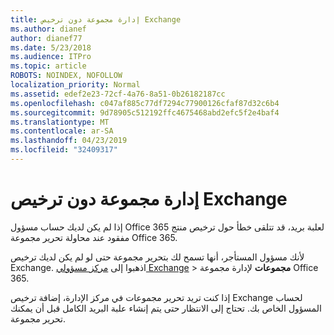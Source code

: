 ```yaml
---
title: إدارة مجموعة دون ترخيص Exchange
ms.author: dianef
author: dianef77
ms.date: 5/23/2018
ms.audience: ITPro
ms.topic: article
ROBOTS: NOINDEX, NOFOLLOW
localization_priority: Normal
ms.assetid: edef2e23-72cf-4a76-8a51-0b26182187cc
ms.openlocfilehash: c047af885c77df7294c77900126cfaf87d32c6b4
ms.sourcegitcommit: 9d78905c512192ffc4675468abd2efc5f2e4baf4
ms.translationtype: MT
ms.contentlocale: ar-SA
ms.lasthandoff: 04/23/2019
ms.locfileid: "32409317"
---
```

# <a name="manage-a-group-without-an-exchange-license"></a>إدارة مجموعة دون ترخيص Exchange

إذا لم يكن لديك حساب مسؤول Office 365 لعلبة بريد، قد تتلقى خطأ حول ترخيص منتج مفقود عند محاولة تحرير مجموعة Office 365.
  
لأنك مسؤول المستأجر، أنها تسمح لك بتحرير مجموعة حتى لو لم يكن لديك ترخيص Exchange. اذهبوا إلى [مركز مسؤولي Exchange](https://outlook.office365.com/ecp.aspx) \> **مجموعات** لإدارة مجموعة Office 365. 
  
إذا كنت تريد تحرير مجموعات في مركز الإدارة، إضافة ترخيص Exchange لحساب المسؤول الخاص بك. تحتاج إلى الانتظار حتى يتم إنشاء علبة البريد الكامل قبل أن يمكنك تحرير مجموعة.
  

